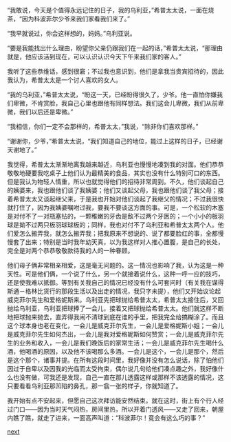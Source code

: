 
“我敢说，今天是个值得永远记住的日子，我的乌利亚，”希普太太说，一面在烧茶，“因为科波菲尔少爷来我们家看我们来了。”

“我早就说过，你会这样想的，妈妈。”乌利亚说。

“要是我能找出什么理由，盼望你父亲仍跟我们在一起的话，”希普太太说，“那理由就是，他应该活到现在，可以认识认识今天下午来我们家的客人。”

我听了这些恭维话，感到很窘；不过我也意识到，他们是拿我当贵宾招待的，因此我认为，希普太太是一个讨人喜欢的女人。

“我的乌利亚，”希普太太说，“盼这一天，已经盼得很久了，少爷。他一直怕你嫌我们卑微，不肯赏脸，我自己心里也跟他有同样想法。我们这会儿卑微，我们从前卑微，我们以后还是卑微。”

“我相信，你们一定不会那样的，希普太太，”我说，“除非你们喜欢那样。”

“谢谢你，少爷，”希普太太说，“我们知道自己的地位，能过上这样的日子，已经谢天谢地了。”

我觉得，希普太太渐渐地离我越来越近，乌利亚也慢慢地凑到我的对面。他们恭恭敬敬地硬要我吃桌子上他们认为最精美的食品，其实也没有什么特别可口的东西。但是我认为物轻人情重，所以也就觉得他们的招待非常周到。不久，他们谈起自己的姨婆来，我也跟他们谈了我姨婆；他们又谈起父母，我也跟他们谈了我父母；接着希普太太又谈起继父来，于是我也开始对他们谈起了我继父的情况；不过我很快就打住了，因为我姨婆嘱咐过我，要我不要谈这方面的事。可是，一个松软的木塞是对付不了一对瓶塞钻的，一颗稚嫩的牙齿是敌不过两个牙医的；一个小小的板羽球是拗不过两只板羽球球板的；同样，我也对付不了乌利亚和希普太太两个人。他们爱怎么搬弄我，就怎么搬弄我；把我原来不想说的、说了都要脸红的事，全都慢慢套了出来；特别是当时我年幼天真，以为我这样对人推心置腹，是自己的长处，完全是对两个恭恭敬敬款待我的人的一种眷顾。

他们母子俩非常相亲相爱，这是毫无问题的。这一情况也影响了我，认为这是一种天性。可是他们俩，一个说了什么，另一个就接着说什么，这种一呼一应的技巧，还是使我难以抵御。等到有关我自己的情况已经没有什么可套问时（有关我在谋得斯通－格林比货行的那段生活以及出走的情况，我只字未提），他们又开始议论起威克菲尔先生和爱格妮斯来。乌利亚先把球抛给希普太太，希普太太接住后，又回抛给乌利亚，乌利亚把球捧了一会儿，接着又把球抛给希普太太。他们就这样不断地把球抛来抛去，直弄得我闹不清球到底在谁的手里，把我完全给搞糊涂了。而且这个球本身也老在变化，一会儿是威克菲尔先生，一会儿是爱格妮斯小姐；一会儿是威克菲尔先生如何杰出，一会儿是我对爱格妮斯如何赞赏；一会儿是威克菲尔先生的业务和收入，一会儿是我们晚饭后的家常生活；一会儿是威克菲尔先生喝什么酒，他喝酒的原因，以及他不该喝那么多酒。一会儿是这个，一会儿是那个，然后是这个那个，诸事并提。在所有这段时间里，我好像并没有怎么说话，除了怕他们因过于自卑以及因我的光临而太受拘束，偶尔说几句给他们凑点趣之外，我好像什么也没有做，可我还是发现，自己一直在那儿透露这样或那样不该透露的情况，这只要看看乌利亚那凹陷的鼻孔，那一翕一张的样子，你就知道了。

我开始有点不安起来，但愿自己这次拜访能安然结束。就在这时，街上有个行人经过门口——因为当时天气闷热，房间里热，所以开着门透风——又走了回来，朝屋内瞧了瞧，就走了进来，一面高声叫道：“科波菲尔！竟会有这么巧的事？”

[next](page234)